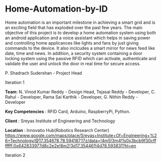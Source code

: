 # Home-Automation-by-ID
Home automation is an important milestone in achieving a smart grid and is an exciting field that has exploded over the past few years. The main objective of this project is to develop a home automation system using both an android application and a voice assistant which helps in saving power and controlling home applicances like lights and fans by just giving commands to the device. It also inclcudes a smart mirror for news feed like date, time and news. In addition, a security system containing a door locking system using the passive RFID which can activate, authenticate and validate the user and unlock the door in real time for secure access. 

P. Shadrach Sudershan - Project Head

Iteration 1

**Team**:
N. Vinod Kumar Reddy - Design Head, 
Tejasai Reddy - Developer, 
C. Rahul - Developer, 
Rama Sai Karthik - Developer, 
G. Nithin Reddy - Developer

**Key Competencies** : RFID Card, Arduino, RaspberryPi, Python.

**Client** : Sreyas Institute of Engineering and Technology

**Location** : Innovatio Hub(Robotics Research Center)
https://www.google.com/maps/place/Sreyas+Institute+Of+Engineering+%26+Technology/@17.354678,78.594187,17z/data=!4m5!3m4!1s0x3bcb9f30cfffffff:0x642833977d8c2e2e!8m2!3d17.354461!4d78.593831?hl=en



Iteration 2

